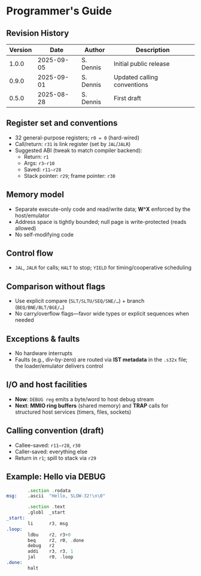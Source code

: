 # Programmer's Guide

## Revision History

| Version | Date | Author | Description |
|---------|------|--------|-------------|
| 1.0.0 | 2025-09-05 | S. Dennis | Initial public release |
| 0.9.0 | 2025-09-01 | S. Dennis | Updated calling conventions |
| 0.5.0 | 2025-08-28 | S. Dennis | First draft |

## Register set and conventions
- 32 general-purpose registers; `r0 = 0` (hard-wired)
- Call/return: `r31` is link register (set by `JAL`/`JALR`)
- Suggested ABI (tweak to match compiler backend):
  - Return: `r1`
  - Args: `r3–r10`
  - Saved: `r11–r28`
  - Stack pointer: `r29`; frame pointer: `r30`

## Memory model
- Separate execute-only code and read/write data; **W^X** enforced by the host/emulator
- Address space is tightly bounded; null page is write-protected (reads allowed)
- No self-modifying code

## Control flow
- `JAL`, `JALR` for calls; `HALT` to stop; `YIELD` for timing/cooperative scheduling

## Comparison without flags
- Use explicit compare (`SLT/SLTU/SEQ/SNE/…`) + branch (`BEQ/BNE/BLT/BGE/…`)
- No carry/overflow flags—favor wide types or explicit sequences when needed

## Exceptions & faults
- No hardware interrupts
- Faults (e.g., div-by-zero) are routed via **IST metadata** in the `.s32x` file; the loader/emulator delivers control

## I/O and host facilities
- **Now**: `DEBUG reg` emits a byte/word to host debug stream
- **Next**: **MMIO ring buffers** (shared memory) and **TRAP** calls for structured host services (timers, files, sockets)

## Calling convention (draft)
- Callee-saved: `r11–r28`, `r30`
- Caller-saved: everything else
- Return in `r1`; spill to stack via `r29`

## Example: Hello via DEBUG
```asm
        .section .rodata
msg:    .ascii  "Hello, SLOW-32!\n\0"

        .section .text
        .globl  _start
_start:
        li      r3, msg
.loop:
        ldbu    r2, r3+0
        beq     r2, r0, .done
        debug   r2
        addi    r3, r3, 1
        jal     r0, .loop
.done:
        halt
```